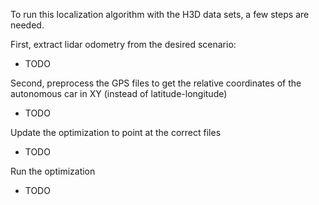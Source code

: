
To run this localization algorithm with the H3D data sets, a few steps are needed. 

First, extract lidar odometry from the desired scenario:
- TODO

Second, preprocess the GPS files to get the relative coordinates of the autonomous car in XY (instead of latitude-longitude)
- TODO

Update the optimization to point at the correct files
- TODO

Run the optimization
- TODO